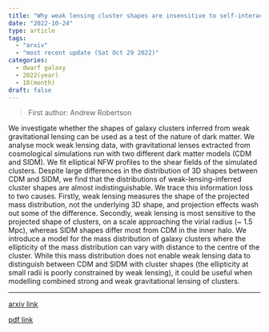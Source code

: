```yaml
---
title: "Why weak lensing cluster shapes are insensitive to self-interacting dark matter"
date: "2022-10-24"
type: article
tags:
  - "arxiv"
  - "most recent update (Sat Oct 29 2022)"
categories:
  - dwarf galaxy
  - 2022(year)
  - 10(month)
draft: false
---
```


> First author: Andrew Robertson

 We investigate whether the shapes of galaxy clusters inferred from weak
gravitational lensing can be used as a test of the nature of dark matter. We
analyse mock weak lensing data, with gravitational lenses extracted from
cosmological simulations run with two different dark matter models (CDM and
SIDM). We fit elliptical NFW profiles to the shear fields of the simulated
clusters. Despite large differences in the distribution of 3D shapes between
CDM and SIDM, we find that the distributions of weak-lensing-inferred cluster
shapes are almost indistinguishable. We trace this information loss to two
causes. Firstly, weak lensing measures the shape of the projected mass
distribution, not the underlying 3D shape, and projection effects wash out some
of the difference. Secondly, weak lensing is most sensitive to the projected
shape of clusters, on a scale approaching the virial radius (~ 1.5 Mpc),
whereas SIDM shapes differ most from CDM in the inner halo. We introduce a
model for the mass distribution of galaxy clusters where the ellipticity of the
mass distribution can vary with distance to the centre of the cluster. While
this mass distribution does not enable weak lensing data to distinguish between
CDM and SIDM with cluster shapes (the ellipticity at small radii is poorly
constrained by weak lensing), it could be useful when modelling combined strong
and weak gravitational lensing of clusters.

---
[arxiv link](http://arxiv.org/abs/2210.13474v1)

[pdf link](http://arxiv.org/pdf/2210.13474v1)